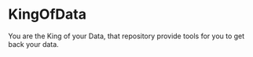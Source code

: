 # KingOfData
You are the King of your Data, that repository provide tools for you to get back your data.
